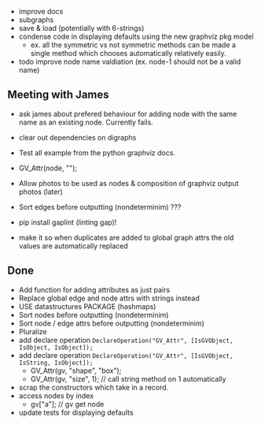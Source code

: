 - improve docs
 - subgraphs
 - save & load (potentially with 6-strings)
 - condense code in displaying defaults using the new graphviz pkg model
    - ex. all the symmetric vs not symmetric methods can be made a single method which chooses automatically relatively easily.
- todo improve node name valdiation (ex. node-1 should not be a valid name)

## Meeting with James
- ask james about prefered behaviour for adding node with the same name as an existing node. Currently fails.
 - clear out dependencies on digraphs
 - Test all example from the python graphviz docs.
 - GV_Attr(node, "");

 - Allow photos to be used as nodes & composition of graphviz output photos (later)
 - Sort edges before outputting (nondeterminim) ???
 - pip install gaplint (linting gap)!
 - make it so when duplicates are added to global graph attrs the old values are automatically replaced

## Done
 - Add function for adding attributes as just pairs
 - Replace global edge and node attrs with strings instead 
 - USE datastructures PACKAGE (hashmaps)
 - Sort nodes before outputting (nondeterminim)
 - Sort node / edge attrs before outputting (nondeterminim)
 - Pluralize
 - add declare operation `DeclareOperation("GV_Attr", [IsGVObject, IsObject, IsObject]);`
 - add declare operation `DeclareOperation("GV_Attr", [IsGVObject, IsString, IsObject]);`
    - GV_Attr(gv, "shape", "box");
    - GV_Attr(gv, "size", 1); // call string method on 1 automatically
 - scrap the constructors which take in a record.
 - access nodes by index
    - gv["a"]; // gv get node
 - update tests for displaying defaults


